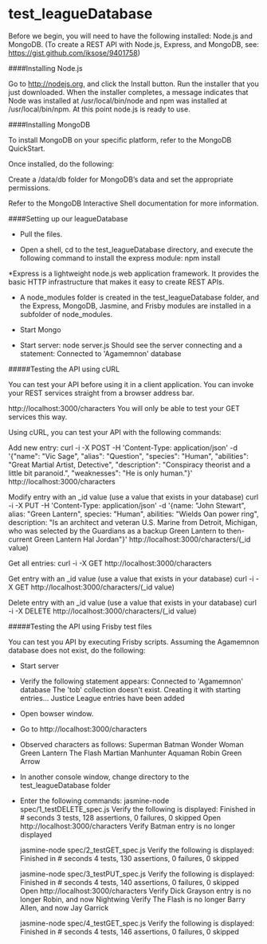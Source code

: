 # test_leagueDatabase

Before we begin, you will need to have the following installed: Node.js and MongoDB. (To create a REST API with Node.js, Express, and MongoDB, see: https://gist.github.com/iksose/9401758)

####Installing Node.js

Go to http://nodejs.org, and click the Install button.
Run the installer that you just downloaded. When the installer completes, a message indicates that Node was installed at /usr/local/bin/node and npm was installed at /usr/local/bin/npm.
At this point node.js is ready to use. 


####Installing MongoDB

To install MongoDB on your specific platform, refer to the MongoDB QuickStart. 

Once installed, do the following:

Create a /data/db folder for MongoDB’s data and set the appropriate permissions.

Refer to the MongoDB Interactive Shell documentation for more information.


####Setting up our leagueDatabase

- Pull the files.

- Open a shell, cd to the test_leagueDatabase directory, and execute the following command to install the express module: npm install

*Express is a lightweight node.js web application framework. It provides the basic HTTP infrastructure that makes it easy to create REST APIs.

- A node_modules folder is created in the test_leagueDatabase folder, and the Express, MongoDB, Jasmine, and Frisby modules are installed in a subfolder of node_modules.

- Start Mongo

- Start server: node server.js
Should see the server connecting and a statement: Connected to 'Agamemnon' database

 
#####Testing the API using cURL

You can test your API before using it in a client application. 
You can invoke your REST services straight from a browser address bar.

http://localhost:3000/characters
You will only be able to test your GET services this way.

Using cURL, you can test your API with the following commands:

Add new entry:
curl -i -X POST -H 'Content-Type: application/json' -d '{"name": "Vic Sage", "alias": "Question", "species": "Human", "abilities": "Great Martial Artist, Detective", "description": "Conspiracy theorist and a little bit paranoid.", "weaknesses": "He is only human."}' http://localhost:3000/characters

Modify entry with an _id value (use a value that exists in your database)
curl -i -X PUT -H 'Content-Type: application/json' -d '{name: "John Stewart", alias: "Green Lantern", species: "Human", abilities: "Wields Oan power ring", description: "Is an architect and veteran U.S. Marine from Detroit, Michigan, who was selected by the Guardians as a backup Green Lantern to then-current Green Lantern Hal Jordan"}' http://localhost:3000/characters/(_id value)

Get all entries:
curl -i -X GET http://localhost:3000/characters

Get entry with an _id value (use a value that exists in your database)
curl -i -X GET http://localhost:3000/characters/(_id value)

Delete entry with an _id value (use a value that exists in your database)
curl -i -X DELETE http://localhost:3000/characters/(_id value)



#####Testing the API using Frisby test files

You can test you API by executing Frisby scripts. Assuming the Agamemnon database does not exist, do the following:

- Start server

- Verify the following statement appears: 
Connected to 'Agamemnon' database
The 'tob' collection doesn't exist. Creating it with starting entries...
Justice League entries have been added

- Open bowser window.

- Go to http://localhost:3000/characters

- Observed characters as follows:
    Superman
    Batman
    Wonder Woman
    Green Lantern
    The Flash
    Martian Manhunter
    Aquaman
    Robin
    Green Arrow

- In another console window, change directory to the test_leagueDatabase folder

- Enter the following commands: 
  jasmine-node spec/1_testDELETE_spec.js
  Verify the following is displayed:
    Finished in # seconds
    3 tests, 128 assertions, 0 failures, 0 skipped
  Open http://localhost:3000/characters
  Verify Batman entry is no longer displayed
  
  
  jasmine-node spec/2_testGET_spec.js
  Verify the following is displayed:
    Finished in # seconds
    4 tests, 130 assertions, 0 failures, 0 skipped
    
    
  jasmine-node spec/3_testPUT_spec.js
  Verify the following is displayed:
    Finished in # seconds
    4 tests, 140 assertions, 0 failures, 0 skipped  
  Open http://localhost:3000/characters
  Verify Dick Grayson entry is no longer Robin, and now Nightwing
  Verify The Flash is no longer Barry Allen, and now Jay Garrick
  
  
  jasmine-node spec/4_testGET_spec.js
  Verify the following is displayed:
    Finished in # seconds
    4 tests, 146 assertions, 0 failures, 0 skipped
  